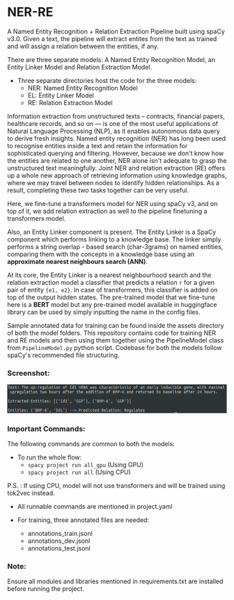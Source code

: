 # NER-RE

A Named Entity Recognition + Relation Extraction Pipeline built using spaCy v3.0. Given a text, the pipeline will
extract entites from the text as trained and will assign a relation between the entities, if any.

There are three separate models: A Named Entity Recognition Model, an Entity Linker Model and Relation Extraction Model.

- Three separate directories host the code for the three models:
    - NER: Named Entity Recognition Model
    - EL: Entity Linker Model
    - RE: Relation Extraction Model

Information extraction from unstructured texts – contracts, financial papers, healthcare records, and so on — is one of
the most useful applications of Natural Language Processing (NLP), as it enables autonomous data query to derive fresh
insights. Named entity recognition (NER) has long been used to recognise entities inside a text and retain the
information for sophisticated querying and filtering. However, because we don't know how the entities are related to one
another, NER alone isn't adequate to grasp the unstructured text meaningfully. Joint NER and relation extraction  (RE)
offers up a whole new approach of retrieving information using knowledge graphs, where we may travel between nodes to
identify hidden relationships. As a result, completing these two tasks together can be very useful.

Here, we fine-tune a transformers model for NER using spaCy v3, and on top of it, we add relation extraction as well to
the pipeline finetuning a transformers model.

Also, an Entity Linker component is present. The Entity Linker is a SpaCy component which performs linking to a knowledge
base. The linker simply performs a string overlap - based search (char-3grams) on named entities, comparing them with
the concepts in a knowledge base using an **approximate nearest neighbours search (ANN)**.

At its core, the Entity Linker is a nearest neighbourhood search and the relation extraction model a classifier that
predicts a relation `r` for a given pair of entity `{e1, e2}`. In case of transformers, this classifier is added on top
of the output hidden states. The pre-trained model that we fine-tune here is a **BERT** model but any pre-trained
model available in huggingface library can be used by simply inputting the name in the config files.

Sample annotated data for training can be found inside the assets directory of both the model folders. This repository
contains code for training NER and RE models and then using them together using the PipelineModel class
from ``PipelineModel.py`` python script. Codebase for both the models follow spaCy's recommended file structuring.

### Screenshot:

![example](example.png)

### Important Commands:

The following commands are common to both the models:

- To run the whole flow:
    * `spacy project run all_gpu` (Using GPU)
    * `spacy project run all` (Using CPU)

P.S. : If using CPU, model will not use transformers and will be trained using tok2vec instead.

- All runnable commands are mentioned in project.yaml

- For training, three annotated files are needed:
    * annotations_train.jsonl
    * annotations_dev.jsonl
    * annotations_test.jsonl

### Note:

Ensure all modules and libraries mentioned in requirements.txt are installed before running the project.